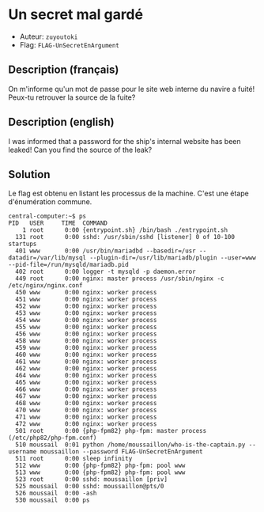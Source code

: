 # Un secret mal gardé
- Auteur: `zuyoutoki`
- Flag: `FLAG-UnSecretEnArgument`

## Description (français)
On m'informe qu'un mot de passe pour le site web interne du navire a fuité! Peux-tu retrouver la source de la fuite?

## Description (english)
I was informed that a password for the ship's internal website has been leaked! Can you find the source of the leak?

## Solution
Le flag est obtenu en listant les processus de la machine. C'est une étape d'énumération commune.

```
central-computer:~$ ps
PID   USER     TIME  COMMAND
    1 root      0:00 {entrypoint.sh} /bin/bash ./entrypoint.sh
  131 root      0:00 sshd: /usr/sbin/sshd [listener] 0 of 10-100 startups
  401 www       0:00 /usr/bin/mariadbd --basedir=/usr --datadir=/var/lib/mysql --plugin-dir=/usr/lib/mariadb/plugin --user=www --pid-file=/run/mysqld/mariadb.pid
  402 root      0:00 logger -t mysqld -p daemon.error
  449 root      0:00 nginx: master process /usr/sbin/nginx -c /etc/nginx/nginx.conf
  450 www       0:00 nginx: worker process
  451 www       0:00 nginx: worker process
  452 www       0:00 nginx: worker process
  453 www       0:00 nginx: worker process
  454 www       0:00 nginx: worker process
  455 www       0:00 nginx: worker process
  456 www       0:00 nginx: worker process
  458 www       0:00 nginx: worker process
  459 www       0:00 nginx: worker process
  460 www       0:00 nginx: worker process
  461 www       0:00 nginx: worker process
  462 www       0:00 nginx: worker process
  464 www       0:00 nginx: worker process
  465 www       0:00 nginx: worker process
  466 www       0:00 nginx: worker process
  467 www       0:00 nginx: worker process
  468 www       0:00 nginx: worker process
  470 www       0:00 nginx: worker process
  471 www       0:00 nginx: worker process
  472 www       0:00 nginx: worker process
  501 root      0:00 {php-fpm82} php-fpm: master process (/etc/php82/php-fpm.conf)
  510 moussail  0:01 python /home/moussaillon/who-is-the-captain.py --username moussaillon --password FLAG-UnSecretEnArgument
  511 root      0:00 sleep infinity
  512 www       0:00 {php-fpm82} php-fpm: pool www
  513 www       0:00 {php-fpm82} php-fpm: pool www
  523 root      0:00 sshd: moussaillon [priv]
  525 moussail  0:00 sshd: moussaillon@pts/0
  526 moussail  0:00 -ash
  530 moussail  0:00 ps
```

